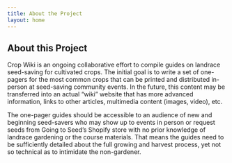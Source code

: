 ```yaml
---
title: About the Project
layout: home
---
```


## About this Project
Crop Wiki is an ongoing collaborative effort to compile guides on landrace seed-saving for cultivated crops. The initial goal is to write a set of one-pagers for the most common crops that can be printed and distributed in-person at seed-saving community events. In the future, this content may be transferred into an actual “wiki” website that has more advanced information, links to other articles, multimedia content (images, video), etc.

The one-pager guides should be accessible to an audience of new and beginning seed-savers who may show up to events in person or request seeds from Going to Seed’s Shopify store with no prior knowledge of landrace gardening or the course materials. That means the guides need to be sufficiently detailed about the full growing and harvest process, yet not so technical as to intimidate the non-gardener.
